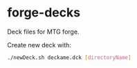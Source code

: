 # forge-decks
Deck files for MTG forge.

Create new deck with:
```bash
./newDeck.sh deckame.dck [directoryName]
```